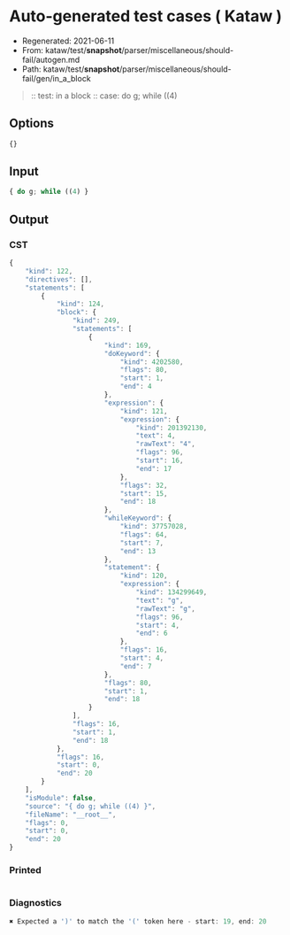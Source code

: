 # Auto-generated test cases ( Kataw )
- Regenerated: 2021-06-11
- From: kataw/test/__snapshot__/parser/miscellaneous/should-fail/autogen.md
- Path: kataw/test/__snapshot__/parser/miscellaneous/should-fail/gen/in_a_block
> :: test: in a block
> :: case: do g; while ((4)
## Options

`````js
{}
`````
## Input

`````js
{ do g; while ((4) }
`````
## Output

### CST

```javascript
{
    "kind": 122,
    "directives": [],
    "statements": [
        {
            "kind": 124,
            "block": {
                "kind": 249,
                "statements": [
                    {
                        "kind": 169,
                        "doKeyword": {
                            "kind": 4202580,
                            "flags": 80,
                            "start": 1,
                            "end": 4
                        },
                        "expression": {
                            "kind": 121,
                            "expression": {
                                "kind": 201392130,
                                "text": 4,
                                "rawText": "4",
                                "flags": 96,
                                "start": 16,
                                "end": 17
                            },
                            "flags": 32,
                            "start": 15,
                            "end": 18
                        },
                        "whileKeyword": {
                            "kind": 37757028,
                            "flags": 64,
                            "start": 7,
                            "end": 13
                        },
                        "statement": {
                            "kind": 120,
                            "expression": {
                                "kind": 134299649,
                                "text": "g",
                                "rawText": "g",
                                "flags": 96,
                                "start": 4,
                                "end": 6
                            },
                            "flags": 16,
                            "start": 4,
                            "end": 7
                        },
                        "flags": 80,
                        "start": 1,
                        "end": 18
                    }
                ],
                "flags": 16,
                "start": 1,
                "end": 18
            },
            "flags": 16,
            "start": 0,
            "end": 20
        }
    ],
    "isModule": false,
    "source": "{ do g; while ((4) }",
    "fileName": "__root__",
    "flags": 0,
    "start": 0,
    "end": 20
}
```

### Printed

```javascript

```

### Diagnostics

```javascript
✖ Expected a ')' to match the '(' token here - start: 19, end: 20

```

